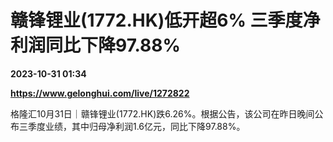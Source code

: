 # 赣锋锂业(1772.HK)低开超6% 三季度净利润同比下降97.88%

**2023-10-31 01:34**

**https://www.gelonghui.com/live/1272822**

格隆汇10月31日｜赣锋锂业(1772.HK)跌6.26%。根据公告，该公司在昨日晚间公布三季度业绩，其中归母净利润1.6亿元，同比下降97.88%。
